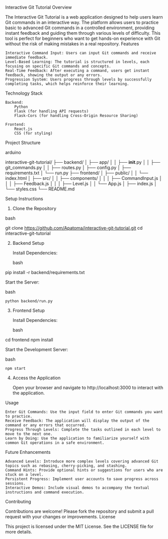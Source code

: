 Interactive Git Tutorial
Overview

The Interactive Git Tutorial is a web application designed to help users learn Git commands in an interactive way. The platform allows users to practice basic to advanced Git commands in a controlled environment, providing instant feedback and guiding them through various levels of difficulty. This tool is perfect for beginners who want to get hands-on experience with Git without the risk of making mistakes in a real repository.
Features

    Interactive Command Input: Users can input Git commands and receive immediate feedback.
    Level-Based Learning: The tutorial is structured in levels, each focusing on specific Git commands and concepts.
    Real-Time Feedback: After executing a command, users get instant feedback, showing the output or any errors.
    Progression System: Users progress through levels by successfully completing tasks, which helps reinforce their learning.

Technology Stack

    Backend:
        Python
        Flask (for handling API requests)
        Flask-Cors (for handling Cross-Origin Resource Sharing)

    Frontend:
        React.js
        CSS (for styling)

Project Structure

arduino

interactive-git-tutorial/
├── backend/
│   ├── app/
│   │   ├── __init__.py
│   │   ├── git_commands.py
│   │   ├── routes.py
│   ├── config.py
│   ├── requirements.txt
│   └── run.py
├── frontend/
│   ├── public/
│   │   └── index.html
│   ├── src/
│   │   ├── components/
│   │   │   ├── CommandInput.js
│   │   │   ├── Feedback.js
│   │   │   ├── Level.js
│   │   └── App.js
│   ├── index.js
│   └── styles.css
└── README.md

Setup Instructions
1. Clone the Repository

bash

git clone https://github.com/Apatoma/interactive-git-tutorial.git
cd interactive-git-tutorial

2. Backend Setup

    Install Dependencies:

    bash

pip install -r backend/requirements.txt

Start the Server:

bash

    python backend/run.py

3. Frontend Setup

    Install Dependencies:

    bash

cd frontend
npm install

Start the Development Server:

bash

    npm start

4. Access the Application

    Open your browser and navigate to http://localhost:3000 to interact with the application.

Usage

    Enter Git Commands: Use the input field to enter Git commands you want to practice.
    Receive Feedback: The application will display the output of the command or any errors that occurred.
    Progress Through Levels: Complete the tasks outlined in each level to move to the next one.
    Learn by Doing: Use the application to familiarize yourself with common Git operations in a safe environment.

Future Enhancements

    Advanced Levels: Introduce more complex levels covering advanced Git topics such as rebasing, cherry-picking, and stashing.
    Command Hints: Provide optional hints or suggestions for users who are stuck on a level.
    Persistent Progress: Implement user accounts to save progress across sessions.
    Interactive Demos: Include visual demos to accompany the textual instructions and command execution.

Contributing

Contributions are welcome! Please fork the repository and submit a pull request with your changes or improvements.
License

This project is licensed under the MIT License. See the LICENSE file for more details.